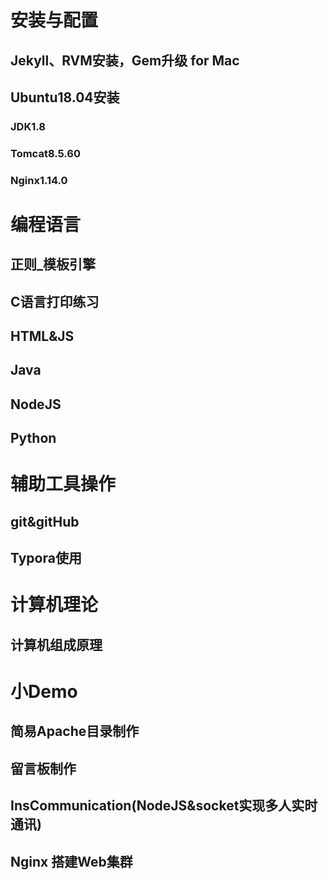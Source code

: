 # 安装与配置
## Jekyll、RVM安装，Gem升级 for Mac
## Ubuntu18.04安装
### JDK1.8
### Tomcat8.5.60
### Nginx1.14.0
# 编程语言
## 正则_模板引擎

## C语言打印练习

## HTML&JS
## Java

## NodeJS

## Python
# 辅助工具操作
## git&gitHub

## Typora使用

# 计算机理论

## 计算机组成原理

# 小Demo

## 简易Apache目录制作

## 留言板制作

## InsCommunication(NodeJS&socket实现多人实时通讯)

## Nginx 搭建Web集群
